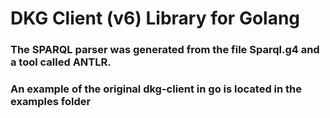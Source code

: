 # DKG Client (v6) Library for Golang

### The SPARQL parser was generated from the file Sparql.g4 and a tool called ANTLR.

### An example of the original dkg-client in go is located in the examples folder